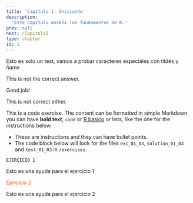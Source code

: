 ```yaml
---
title: 'Capítulo 1: Iniciando'
description:
  'Este capítulo enseña los fundamentos de R.'
prev: null
next: /Capitulo2
type: chapter
id: 1
---
```


<exercise id="1" title="Introducción" type="slides">

<slides source="chapter1_01_introduction">
</slides>

</exercise>

<exercise id="2" title="Empezando">

Esto es solo un test, vamos a probar caracteres especiales con tildés y ñame

<choice>
<opt text="Answer one">

This is not the correct answer.

</opt>

<opt text="Answer two" correct="true">

Good job!

</opt>

<opt text="Answer three">

This is not correct either.

</opt>
</choice>

</exercise>

<exercise id="3" title="Fundamentos de R">

This is a code exercise. The content can be formatted in simple Markdown 
you can have **bold text**, `code` or [R basico](https://rbasico.netlify.app/) or lists, like
the one for the instructions below.

- These are instructions and they can have bullet points.
- The code block below will look for the files `exc_01_03`, `solution_01_03` and
  `test_01_03` in `/exercises`.

`EJERCICIO 1`

<codeblock id="01_03_01">

Esto es una ayuda para el ejercicio 1

</codeblock>

<p style="color:#e6550d";><i>Ejercicio 2</i></p>

<codeblock id="01_03_02">

Esto es una ayuda para el ejercicio 2

</codeblock>


</exercise>


<exercise id="4" title="Último capítulo">
</exercise>
